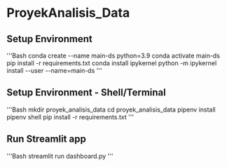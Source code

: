 # ProyekAnalisis_Data

## Setup Environment
'''Bash
conda create --name main-ds python=3.9
conda activate main-ds
pip install -r requirements.txt
conda install ipykernel
python -m ipykernel install --user --name=main-ds
'''

## Setup Environment - Shell/Terminal
'''Bash
mkdir proyek_analisis_data
cd proyek_analisis_data
pipenv install
pipenv shell
pip install -r requirements.txt
'''

## Run Streamlit app
'''Bash
streamlit run dashboard.py
'''
